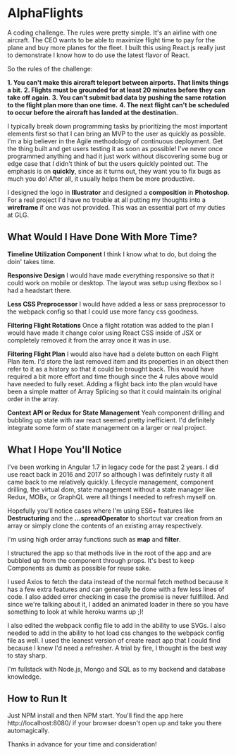 # AlphaFlights
A coding challenge. The rules were pretty simple. It's an airline with one aircraft. The CEO wants to be able to maximize flight time to pay for the plane and buy more planes for the fleet. I built this using React.js really just to demonstrate I know how to do use the latest flavor of React.

So the rules of the challenge:

**1. You can't make this aircraft teleport between airports. That limits things a bit.**
**2. Flights must be grounded for at least 20 minutes before they can take off again.** 
**3. You can't submit bad data by pushing the same rotation to the flight plan more than one time.**
**4. The next flight can't be scheduled to occur before the aircraft has landed at the destination.**

I typically break down programming tasks by prioritizing the most important elements first so that I can bring an MVP to the user as quickly as possible. I'm a big believer in the Agile methodology of continuous deployment. Get the thing built and get users testing it as soon as possible! I've never once programmed anything and had it just work without discovering some bug or edge case that I didn't think of but the users quickly pointed out. The emphasis is on **quickly**, since as it turns out, they want you to fix bugs as much you do! After all, it usually helps them be more productive.

I designed the logo in **Illustrator** and designed a **composition** in **Photoshop**. For a real project I'd have no trouble at all putting my thoughts into a **wireframe** if one was not provided. This was an essential part of my duties at GLG.

## What Would I Have Done With More Time?

**Timeline Utilization Component**
I think I know what to do, but doing the doin' takes time. 

**Responsive Design**
I would have made everything responsive so that it could work on mobile or desktop. The layout was setup using flexbox so I had a headstart there.

**Less CSS Preprocessor**
I would have added a less or sass preprocessor to the webpack config so that I could use more fancy css goodness.

**Filtering Flight Rotations**
Once a flight rotation was added to the plan I would have made it change color using React CSS inside of JSX or completely removed it from the array once it was in use.

**Filtering Flight Plan**
I would also have had a delete button on each Flight Plan item. I'd store the last removed item and its properties in an object then refer to it as a history so that it could be brought back. This would have required a bit more effort and time though since the 4 rules above would have needed to fully reset. Adding a flight back into the plan would have been a simple matter of Array Splicing so that it could maintain its original order in the array.

**Context API or Redux for State Management**
Yeah component drilling and bubbling up state with raw react seemed pretty inefficient. I'd definitely integrate some form of state management on a larger or real project.

## What I Hope You'll Notice 
I've been working in Angular 1.7 in legacy code for the past 2 years. I did use react back in 2016 and 2017 so although I was definitely rusty it all came back to me relatively quickly. Lifecycle management, component drilling, the virtual dom, state management without a state manager like Redux, MOBx, or GraphQL were all things I needed to refresh myself on.

Hopefully you'll notice cases where I'm using ES6+ features like **Destructuring** and the **...spreadOperator** to shortcut var creation from an array or simply clone the contents of an existing array respectively.

I'm using high order array functions such as **map** and **filter**. 

I structured the app so that methods live in the root of the app and are bubbled up from the component through props. It's best to keep Components as dumb as possible for reuse sake. 

I used Axios to fetch the data instead of the normal fetch method because it has a few extra features and can generally be done with a few less lines of code. I also added error checking in case the promise is never fullfilled. And since we're talking about it, I added an animated loader in there so you have something to look at while heroku warms up ;)!

I also edited the webpack config file to add in the ability to use SVGs. I also needed to add in the ability to hot load css changes to the webpack config file as well. I used the leanest version of create react app that I could find because I knew I'd need a refresher. A trial by fire, I thought is the best way to stay sharp.

I'm fullstack with Node.js, Mongo and SQL as to my backend and database knowledge.

## How to Run It
Just NPM install and then NPM start. You'll find the app here http://localhost:8080/ if your browser doesn't open up and take you there automagically.

Thanks in advance for your time and consideration! 













